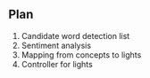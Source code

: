 ## Plan

1. Candidate word detection list
1. Sentiment analysis
1. Mapping from concepts to lights
1. Controller for lights
